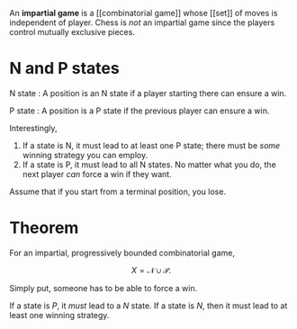 An **impartial game** is a [[combinatorial game]] whose [[set]] of moves is independent of player. Chess is _not_ an impartial game since the players control mutually exclusive pieces.

# N and P states

N state
: A position is an N state if a player starting there can ensure a win.

P state
: A position is a P state if the previous player can ensure a win.

Interestingly,

1. If a state is N, it must lead to at least one P state; there must be _some_ winning strategy you can employ.
2. If a state is P, it must lead to all N states. No matter what you do, the next player _can_ force a win if they want.


Assume that if you start from a terminal position, you lose.

# Theorem

For an impartial, progressively bounded combinatorial game,

$$
X = \mathscr{N} \cup \mathscr{P}.
$$

Simply put, someone has to be able to force a win.

If a state is $P$, it _must_ lead to a $N$ state. If a state is $N$, then it must lead to at least one winning strategy.